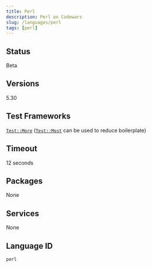 ```yaml
---
title: Perl
description: Perl on Codewars
slug: /languages/perl
tags: [perl]
---
```



## Status

Beta

## Versions

5.30

## Test Frameworks

[`Test::More`](https://perldoc.perl.org/Test::More) ([`Test::Most`](https://metacpan.org/pod/Test::Most) can be used to reduce boilerplate)

## Timeout

12 seconds

## Packages

None

## Services

None


## Language ID

`perl`
